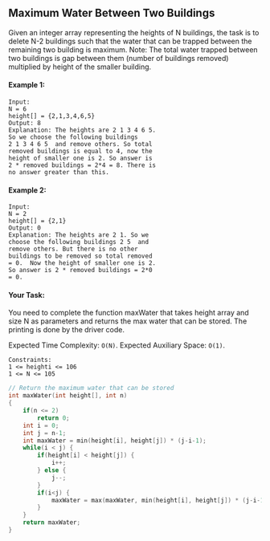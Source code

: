 ## Maximum Water Between Two Buildings

Given an integer array representing the heights of N buildings, the task is to delete N-2 buildings such that the water that can be trapped between the remaining two building is maximum.
Note: The total water trapped between two buildings is gap between them (number of buildings removed) multiplied by height of the smaller building.

#### Example 1:

```
Input:
N = 6
height[] = {2,1,3,4,6,5}
Output: 8
Explanation: The heights are 2 1 3 4 6 5.
So we choose the following buildings
2 1 3 4 6 5  and remove others. So total
removed buildings is equal to 4, now the
height of smaller one is 2. So answer is
2 * removed buildings = 2*4 = 8. There is
no answer greater than this.
```

#### Example 2:

```
Input:
N = 2
height[] = {2,1}
Output: 0
Explanation: The heights are 2 1. So we
choose the following buildings 2 5  and
remove others. But there is no other
buildings to be removed so total removed
= 0.  Now the height of smaller one is 2.
So answer is 2 * removed buildings = 2*0
= 0.
```

#### Your Task:

You need to complete the function maxWater that takes height array and size N as parameters and returns the max water that can be stored. The printing is done by the driver code.

Expected Time Complexity: `O(N)`.
Expected Auxiliary Space: `O(1)`.

```
Constraints:
1 <= heighti <= 106
1 <= N <= 105
```

```c++
// Return the maximum water that can be stored
int maxWater(int height[], int n)
{
    if(n <= 2)
        return 0;
    int i = 0;
    int j = n-1;
    int maxWater = min(height[i], height[j]) * (j-i-1);
    while(i < j) {
        if(height[i] < height[j]) {
            i++;
        } else {
            j--;
        }
        if(i<j) {
            maxWater = max(maxWater, min(height[i], height[j]) * (j-i-1));
        }
    }
    return maxWater;
}
```
